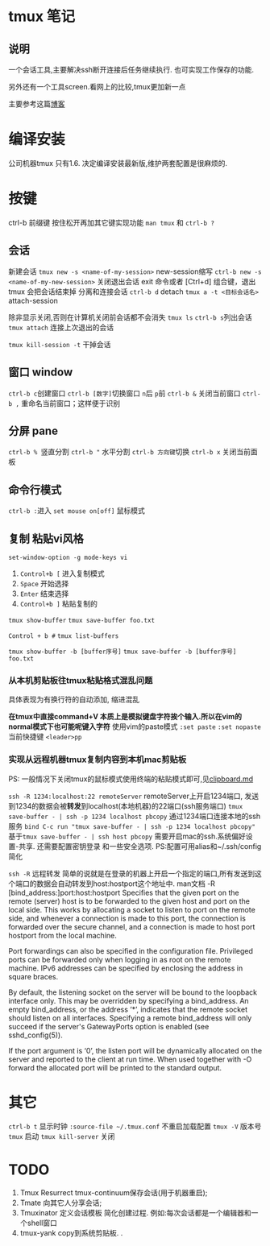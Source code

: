 # tmux 笔记
## 说明
一个会话工具,主要解决ssh断开连接后任务继续执行.
也可实现工作保存的功能.

另外还有一个工具screen.看网上的比较,tmux更加新一点

主要参考这篇[博客](http://tangosource.com/blog/a-tmux-crash-course-tips-and-tweaks/)


# 编译安装
公司机器tmux 只有1.6. 决定编译安装最新版,维护两套配置是很麻烦的.



# 按键
ctrl-b 前缀键 按住松开再加其它键实现功能
`man tmux` 和 `ctrl-b ?`
## 会话
新建会话
`tmux new -s <name-of-my-session>` new-session缩写
`ctrl-b new -s <name-of-my-new-session>`
关闭退出会话
exit 命令或者 [Ctrl+d] 组合键，退出 tmux 会把会话结束掉
分离和连接会话
`ctrl-b d` detach
`tmux a -t <目标会话名>` attach-session

除非显示关闭,否则在计算机关闭前会话都不会消失
`tmux ls` `ctrl-b s`列出会话
`tmux attach` 连接上次退出的会话

`tmux kill-session -t` 干掉会话
## 窗口 window

`ctrl-b c`创建窗口
`ctrl-b [数字]`切换窗口 `n`后 `p`前
`ctrl-b &` 	关闭当前窗口
`ctrl-b ,` 	重命名当前窗口；这样便于识别
## 分屏 pane
`ctrl-b % `竖直分割
`ctrl-b "` 水平分割
`ctrl-b 方向键`切换
`ctrl-b x` 	关闭当前面板

## 命令行模式
`ctrl-b :`进入
`set mouse on[off]` 鼠标模式

## 复制 粘贴vi风格
`set-window-option -g mode-keys vi`
1) `Control+b [` 进入复制模式
2) `Space` 开始选择
4) `Enter` 结束选择
5) `Control+b ]` 粘贴复制的


`tmux show-buffer`
`tmux save-buffer foo.txt`

`Control + b #`
`tmux list-buffers`

`tmux show-buffer -b [buffer序号]`
`tmux save-buffer -b [buffer序号] foo.txt`

### 从本机剪贴板往tmux粘贴格式混乱问题
具体表现为有换行符的自动添加, 缩进混乱

**在tmux中直接command+V 本质上是模拟键盘字符挨个输入.所以在vim的normal模式下也可能呢键入字符**
使用vim的paste模式
`:set paste`
`:set nopaste`
当前快捷键
`<leader>pp`

### 实现从远程机器tmux复制内容到本机mac剪贴板
PS: 一般情况下关闭tmux的鼠标模式使用终端的粘贴模式即可,见[clipboard.md](clipboard.md)

`ssh -R 1234:localhost:22 remoteServer` remoteServer上开启1234端口, 发送到1234的数据会被**转发**到localhost(本地机器)的22端口(ssh服务端口)
`tmux save-buffer - | ssh -p 1234 localhost pbcopy` 通过1234端口连接本地的ssh服务
`bind C-c run "tmux save-buffer - | ssh -p 1234 localhost pbcopy"`
基于`tmux save-buffer - | ssh host pbcopy`
需要开启mac的ssh.系统偏好设置-共享. 还需要配置密钥登录 和一些安全选项.
PS:配置可用alias和~/.ssh/config简化

`ssh -R` 远程转发  简单的说就是在登录的机器上开启一个指定的端口,所有发送到这个端口的数据会自动转发到host:hostport这个地址中.
man文档
-R [bind_address:]port:host:hostport
 Specifies that the given port on the remote (server) host is to be forwarded to the given host and port on the local side.  This works by allocating a
 socket to listen to port on the remote side, and whenever a connection is made to this port, the connection is forwarded over the secure channel, and a
 connection is made to host port hostport from the local machine.

 Port forwardings can also be specified in the configuration file.  Privileged ports can be forwarded only when logging in as root on the remote machine.
 IPv6 addresses can be specified by enclosing the address in square braces.

 By default, the listening socket on the server will be bound to the loopback interface only.  This may be overridden by specifying a bind_address.  An
 empty bind_address, or the address ‘*’, indicates that the remote socket should listen on all interfaces.  Specifying a remote bind_address will only
 succeed if the server's GatewayPorts option is enabled (see sshd_config(5)).

 If the port argument is ‘0’, the listen port will be dynamically allocated on the server and reported to the client at run time.  When used together
 with -O forward the allocated port will be printed to the standard output.


 


# 其它
`ctrl-b t` 显示时钟
`:source-file ~/.tmux.conf` 不重启加载配置
`tmux -V` 版本号
`tmux`  启动
`tmux kill-server`  关闭

# TODO 
1. Tmux Resurrect  tmux-continuum保存会话(用于机器重启); 
2. Tmate 向其它人分享会话; 
3. Tmuxinator 定义会话模板 简化创建过程. 例如:每次会话都是一个编辑器和一个shell窗口
4. tmux-yank copy到系统剪贴板.
 .